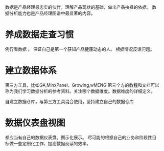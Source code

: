 数据是产品经理最忠实的伙伴，理解产品现状的基础，做出产品抉择的依据。
数据分析能力也是产品经理图谱中最显著的内容。

# 养成数据走查习惯
例行看数据 。
保证自己是第一个获知产品健康动态的人。
根据情况反馈问题。

# 建立数据体系
第三方工具，比如GA,MinxPanel，Growing,wMENG 
第三个方的教程和文档可以称为我们学习数据分析的参考资料。关注哪个数据维度。数据维度的详细定义。

自建立数据仓库，与第三方工具混合使用，坚持建立自己的数据仓库

# 数据仪表盘视图

都应当有自己的数据仪表盘。图示化展示。
尽可能的根据自己的业务和阶段性目标做一些定制化工作，提高数据阅读的效率。
